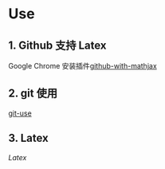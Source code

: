 # Use
## 1. Github 支持 Latex
Google Chrome 安装插件[github-with-mathjax](https://chrome.google.com/webstore/detail/github-with-mathjax/ioemnmodlmafdkllaclgeombjnmnbima)
## 2. git 使用
[git-use](./git-use.md)

## 3. Latex

$Latex$

